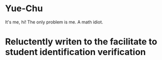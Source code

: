 # Yue-Chu
It's me, hi! The only problem is me. A math idiot.
# Reluctently writen to the facilitate to student identification verification
